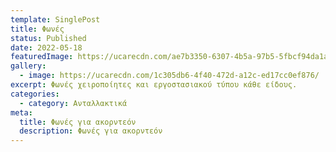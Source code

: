 ```yaml
---
template: SinglePost
title: Φωνές
status: Published
date: 2022-05-18
featuredImage: https://ucarecdn.com/ae7b3350-6307-4b5a-97b5-5fbcf94da1a0/
gallery:
  - image: https://ucarecdn.com/1c305db6-4f40-472d-a12c-ed17cc0ef876/
excerpt: Φωνές χειροποίητες και εργοστασιακού τύπου κάθε είδους.
categories:
  - category: Ανταλλακτικά
meta:
  title: Φωνές για ακορντεόν
  description: Φωνές για ακορντεόν
---
```

